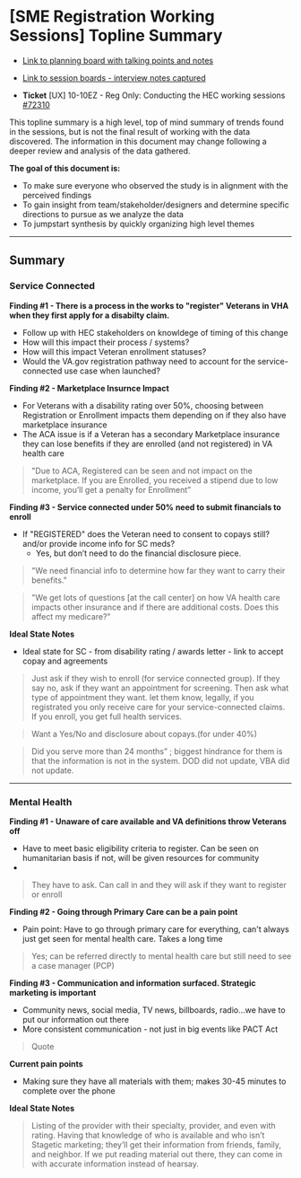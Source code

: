 # [SME Registration Working Sessions] Topline Summary


- [Link to planning board with talking points and notes](https://app.mural.co/t/departmentofveteransaffairs9999/m/departmentofveteransaffairs9999/1702079427539/3151e3fa9a7eed55d21d5e39cb981938c5d2484a?sender=uadf1ed7fe7c76f0914967329)

- [Link to session boards - interview notes captured](https://app.mural.co/t/departmentofveteransaffairs9999/m/departmentofveteransaffairs9999/1706634261021/f1e1dafb24abcea144cc5e539f26011254c04d8c?sender=uadf1ed7fe7c76f0914967329)

- **Ticket** [UX] 10-10EZ - Reg Only: Conducting the HEC working sessions [#72310](https://github.com/department-of-veterans-affairs/va.gov-team/issues/72310)

  

This topline summary is a high level, top of mind summary of trends found in the sessions, but is not the final result of working with the data discovered. The information in this document may change following a deeper review and analysis of the data gathered. 


**The goal of this document is:**

 - To make sure everyone who observed the study is in alignment with the perceived findings
 - To gain insight from team/stakeholder/designers and determine specific directions to pursue as we analyze the data
 - To jumpstart synthesis by quickly organizing high level themes 

- - - 

## Summary

### Service Connected 

**Finding #1 - There is a process in the works to "register" Veterans in VHA when they first apply for a disabilty claim.**

- Follow up with HEC stakeholders on knowldege of timing of this change
- How will this impact their process / systems?
- How will this impact Veteran enrollment statuses?
- Would the VA.gov registration pathway need to account for the service-connected use case when launched?


**Finding #2 - Marketplace Insurnce Impact**

- For Veterans with a disability rating over 50%, choosing between Registration or Enrollment impacts them depending on if they also have marketplace insurance
- The ACA issue is if a Veteran has a secondary Marketplace insurance they can lose benefits if they are enrolled (and not registered) in VA health care 

> "Due to ACA, Registered can be seen and not impact on the marketplace. If you are Enrolled, you received a stipend due to low income, you’ll get a penalty for Enrollment”


**Finding #3 - Service connected under 50% need to submit financials to enroll**

- If "REGISTERED" does the Veteran need to consent to copays still? and/or provide income info for SC meds?
  - Yes, but don’t need to do the financial disclosure piece.

> "We need financial info to determine how far they want to carry their benefits."

> "We get lots of questions [at the call center] on how VA health care impacts other insurance and if there are additional costs. Does this affect my medicare?"

**Ideal State Notes**

- Ideal state for SC - from disability rating / awards letter - link to accept copay and agreements

> Just ask if they wish to enroll (for service connected group). If they say no, ask if they want an appointment for screening. Then ask what type of appointment they want.
>  let them know, legally, if you registrated you only receive care for your service-connected claims. If you enroll, you get full health services.

> Want a Yes/No and disclosure about copays.(for under 40%)

> Did you serve more than 24 months” ; biggest hindrance for them is that the information is not in the system. DOD did not update, VBA did not update.


----


### Mental Health

**Finding #1 - Unaware of care available and VA definitions throw Veterans off**

- Have to meet basic eligibility criteria to register. Can be seen on humanitarian basis if not, will be given resources for community
- 
  
> They have to ask. Can call in and they will ask if they want to register or enroll

**Finding #2 - Going through Primary Care can be a pain point**

- Pain point: Have to go through primary care for everything, can't always just get seen for mental health care. Takes a long time

> Yes; can be referred directly to mental health care but still need to see a case manager (PCP)


**Finding #3 - Communication and information surfaced. Strategic marketing is important**

- Community news, social media, TV news, billboards, radio...we have to put our information out there
- More consistent communication - not just in big events like PACT Act

> Quote

**Current pain points**
- Making sure they have all materials with them; makes 30-45 minutes to complete over the phone

**Ideal State Notes**

> Listing of the provider with their specialty, provider, and even with rating. Having that knowledge of who is available and who isn’t
> Stagetic marketing; they’ll get their information from friends, family, and neighbor. If we put reading material out there, they can come in with accurate information instead of hearsay. 

